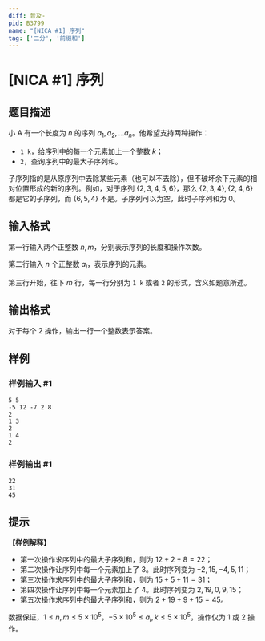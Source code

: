 ```yaml
---
diff: 普及-
pid: B3799
name: "[NICA #1] 序列"
tag: ['二分', '前缀和']
---
```

# [NICA #1] 序列
## 题目描述

小 A 有一个长度为 $n$ 的序列 $a_1,a_2,\dots a_n$。他希望支持两种操作：

- `1 k`，给序列中的每一个元素加上一个整数 $k$；
- `2`，查询序列中的最大子序列和。

子序列指的是从原序列中去除某些元素（也可以不去除），但不破坏余下元素的相对位置形成的新的序列。例如，对于序列 $\{2,3,4,5,6\}$，那么 $\{2,3,4\},\{2,4,6\}$ 都是它的子序列，而 $\{6,5,4\}$ 不是。子序列可以为空，此时子序列和为 $0$。
## 输入格式

第一行输入两个正整数 $n,m$，分别表示序列的长度和操作次数。

第二行输入 $n$ 个正整数 $a_i$，表示序列的元素。

第三行开始，往下 $m$ 行，每一行分别为 `1 k` 或者 `2` 的形式，含义如题意所述。
## 输出格式

对于每个 $2$ 操作，输出一行一个整数表示答案。
## 样例

### 样例输入 #1
```
5 5
-5 12 -7 2 8
2
1 3
2
1 4
2
```
### 样例输出 #1
```
22
31
45
```
## 提示

**【样例解释】**

- 第一次操作求序列中的最大子序列和，则为 $12+2+8=22$；
- 第二次操作让序列中每一个元素加上了 $3$。此时序列变为 $-2,15,-4,5,11$；
- 第三次操作求序列中的最大子序列和，则为 $15+5+11=31$；
- 第四次操作让序列中每一个元素加上了 $4$。此时序列变为 $2,19,0,9,15$；
- 第五次操作求序列中的最大子序列和，则为 $2+19+9+15=45$。

数据保证，$1 \leq n,m \leq 5\times 10^5$，$-5\times 10^5 \leq a_i,k \leq 5\times 10^5$，操作仅为 $1$ 或 $2$ 操作。
